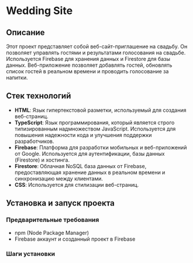 # Wedding Site

## Описание

Этот проект представляет собой веб-сайт-приглашение на свадьбу. Он позволяет управлять гостями и результатами голосования на свадьбе. Используется Firebase для хранения данных и Firestore для базы данных. Веб-приложение позволяет добавлять гостей, обновлять список гостей в реальном времени и проводить голосование за напитки.

## Стек технологий

- **HTML**: Язык гипертекстовой разметки, используемый для создания веб-страниц.
- **TypeScript**: Язык программирования, который является строго типизированным надмножеством JavaScript. Используется для повышения надежности кода и улучшения поддержки разработчиков.
- **Firebase**: Платформа для разработки мобильных и веб-приложений от Google. Используется для аутентификации, базы данных (Firestore) и хостинга.
- **Firestore**: Облачная NoSQL база данных от Firebase, предоставляющая хранение данных в реальном времени и синхронизацию между клиентами.
- **CSS**: Используется для стилизации веб-страниц.

## Установка и запуск проекта

### Предварительные требования

- npm (Node Package Manager)
- Firebase аккаунт и созданный проект в Firebase

### Шаги установки
